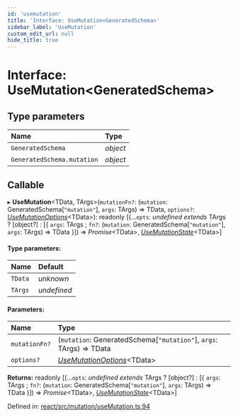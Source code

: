 ```yaml
---
id: 'usemutation'
title: 'Interface: UseMutation<GeneratedSchema>'
sidebar_label: 'UseMutation'
custom_edit_url: null
hide_title: true
---
```


# Interface: UseMutation<GeneratedSchema\>

## Type parameters

| Name                       | Type     |
| :------------------------- | :------- |
| `GeneratedSchema`          | _object_ |
| `GeneratedSchema.mutation` | _object_ |

## Callable

▸ **UseMutation**<TData, TArgs\>(`mutationFn?`: (`mutation`: GeneratedSchema[``"mutation"``], `args`: TArgs) => TData, `options?`: [_UseMutationOptions_](usemutationoptions.md)<TData\>): readonly [(...`opts`: _undefined_ _extends_ TArgs ? [object?] : [{ `args`: TArgs ; `fn?`: (`mutation`: GeneratedSchema[``"mutation"``], `args`: TArgs) => TData }]) => _Promise_<TData\>, [_UseMutationState_](usemutationstate.md)<TData\>]

#### Type parameters:

| Name    | Default     |
| :------ | :---------- |
| `TData` | _unknown_   |
| `TArgs` | _undefined_ |

#### Parameters:

| Name          | Type                                                                  |
| :------------ | :-------------------------------------------------------------------- |
| `mutationFn?` | (`mutation`: GeneratedSchema[``"mutation"``], `args`: TArgs) => TData |
| `options?`    | [_UseMutationOptions_](usemutationoptions.md)<TData\>                 |

**Returns:** readonly [(...`opts`: _undefined_ _extends_ TArgs ? [object?] : [{ `args`: TArgs ; `fn?`: (`mutation`: GeneratedSchema[``"mutation"``], `args`: TArgs) => TData }]) => _Promise_<TData\>, [_UseMutationState_](usemutationstate.md)<TData\>]

Defined in: [react/src/mutation/useMutation.ts:94](https://github.com/PabloSzx/gqless/blob/master/packages/react/src/mutation/useMutation.ts#L94)
